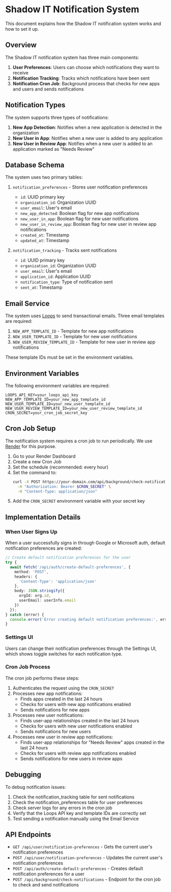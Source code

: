 # Shadow IT Notification System

This document explains how the Shadow IT notification system works and how to set it up.

## Overview

The Shadow IT notification system has three main components:

1. **User Preferences**: Users can choose which notifications they want to receive
2. **Notification Tracking**: Tracks which notifications have been sent
3. **Notification Cron Job**: Background process that checks for new apps and users and sends notifications

## Notification Types

The system supports three types of notifications:

1. **New App Detection**: Notifies when a new application is detected in the organization
2. **New User in App**: Notifies when a new user is added to any application
3. **New User in Review App**: Notifies when a new user is added to an application marked as "Needs Review"

## Database Schema

The system uses two primary tables:

1. `notification_preferences` - Stores user notification preferences
   - `id`: UUID primary key
   - `organization_id`: Organization UUID
   - `user_email`: User's email 
   - `new_app_detected`: Boolean flag for new app notifications
   - `new_user_in_app`: Boolean flag for new user notifications
   - `new_user_in_review_app`: Boolean flag for new user in review app notifications
   - `created_at`: Timestamp
   - `updated_at`: Timestamp

2. `notification_tracking` - Tracks sent notifications
   - `id`: UUID primary key
   - `organization_id`: Organization UUID
   - `user_email`: User's email
   - `application_id`: Application UUID
   - `notification_type`: Type of notification sent
   - `sent_at`: Timestamp

## Email Service

The system uses [Loops](https://loops.so) to send transactional emails. Three email templates are required:

1. `NEW_APP_TEMPLATE_ID` - Template for new app notifications
2. `NEW_USER_TEMPLATE_ID` - Template for new user notifications
3. `NEW_USER_REVIEW_TEMPLATE_ID` - Template for new user in review app notifications

These template IDs must be set in the environment variables.

## Environment Variables

The following environment variables are required:

```
LOOPS_API_KEY=your_loops_api_key
NEW_APP_TEMPLATE_ID=your_new_app_template_id
NEW_USER_TEMPLATE_ID=your_new_user_template_id
NEW_USER_REVIEW_TEMPLATE_ID=your_new_user_review_template_id
CRON_SECRET=your_cron_job_secret_key
```

## Cron Job Setup

The notification system requires a cron job to run periodically. We use [Render](https://render.com) for this purpose.

1. Go to your Render Dashboard
2. Create a new Cron Job
3. Set the schedule (recommended: every hour)
4. Set the command to:
   ```bash
   curl -X POST https://your-domain.com/api/background/check-notifications \
     -H "Authorization: Bearer $CRON_SECRET" \
     -H "Content-Type: application/json"
   ```
5. Add the `CRON_SECRET` environment variable with your secret key

## Implementation Details

### When User Signs Up

When a user successfully signs in through Google or Microsoft auth, default notification preferences are created:

```typescript
// Create default notification preferences for the user
try {
  await fetch('/api/auth/create-default-preferences', {
    method: 'POST',
    headers: {
      'Content-Type': 'application/json'
    },
    body: JSON.stringify({
      orgId: org.id,
      userEmail: userInfo.email
    })
  });
} catch (error) {
  console.error('Error creating default notification preferences:', error);
}
```

### Settings UI

Users can change their notification preferences through the Settings UI, which shows toggle switches for each notification type.

### Cron Job Process

The cron job performs these steps:

1. Authenticates the request using the `CRON_SECRET`
2. Processes new app notifications:
   - Finds apps created in the last 24 hours
   - Checks for users with new app notifications enabled
   - Sends notifications for new apps
3. Processes new user notifications:
   - Finds user-app relationships created in the last 24 hours
   - Checks for users with new user notifications enabled
   - Sends notifications for new users
4. Processes new user in review app notifications:
   - Finds user-app relationships for "Needs Review" apps created in the last 24 hours
   - Checks for users with review app notifications enabled
   - Sends notifications for new users in review apps

## Debugging

To debug notification issues:

1. Check the notification_tracking table for sent notifications
2. Check the notification_preferences table for user preferences
3. Check server logs for any errors in the cron job
4. Verify that the Loops API key and template IDs are correctly set
5. Test sending a notification manually using the Email Service

## API Endpoints

- `GET /api/user/notification-preferences` - Gets the current user's notification preferences
- `POST /api/user/notification-preferences` - Updates the current user's notification preferences
- `POST /api/auth/create-default-preferences` - Creates default notification preferences for a user
- `POST /api/background/check-notifications` - Endpoint for the cron job to check and send notifications